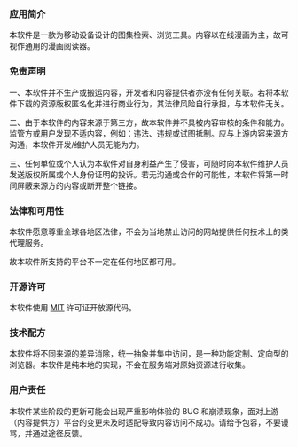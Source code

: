 ### **应用简介**

本软件是一款为移动设备设计的图集检索、浏览工具。内容以在线漫画为主，故可视作通用的漫画阅读器。

### **免责声明**

一、本软件并不生产或搬运内容，开发者和内容提供者亦没有任何关联。若将本软件下载的资源版权匿名化并进行商业行为，其法律风险自行承担，与本软件无关。

二、由于本软件的内容来源于第三方，故本软件并不具被内容审核的条件和能力。监管方或用户发现不适内容，例如：违法、违规或试图抵制。应与上游内容来源方沟通，本软件开发/维护人员无能为力。

三、任何单位或个人认为本软件对自身利益产生了侵害，可随时向本软件维护人员发送版权所属或个人身份证明的投诉。若无沟通或合作的可能性，本软件将第一时间屏蔽来源方的内容或断开整个链接。

### **法律和可用性**

本软件愿意尊重全球各地区法律，不会为当地禁止访问的网站提供任何技术上的类代理服务。

故本软件所支持的平台不一定在任何地区都可用。

### **开源许可**

本软件使用 [MIT](https://opensource.org/licenses/MIT) 许可证开放源代码。

### **技术配方**

本软件将不同来源的差异消除，统一抽象并集中访问，是一种功能定制、定向型的浏览器。本软件是纯本地的实现，不会在服务端对原始资源进行收集。

### **用户责任**

本软件某些阶段的更新可能会出现严重影响体验的 BUG 和崩溃现象，面对上游（内容提供方）平台的变更未及时适配导致内容访问不成功。请给予包容，不要谩骂，并通过途径反馈。
